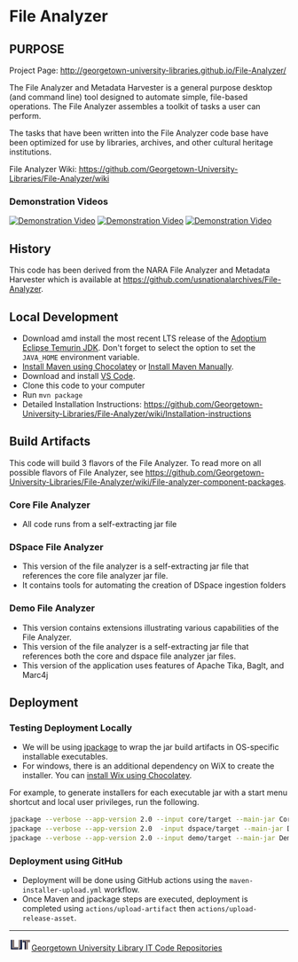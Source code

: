 # File Analyzer

## PURPOSE

Project Page: <http://georgetown-university-libraries.github.io/File-Analyzer/>

The File Analyzer and Metadata Harvester is a general purpose desktop (and command line) tool designed to automate simple, file-based operations.
The File Analyzer assembles a toolkit of tasks a user can perform.

The tasks that have been written into the File Analyzer code base have been optimized for use by libraries, archives, and other cultural heritage institutions.

File Analyzer Wiki: <https://github.com/Georgetown-University-Libraries/File-Analyzer/wiki>

### Demonstration Videos

[![Demonstration Video](https://i.ytimg.com/vi/kVi_k-HdH_4/1.jpg)](http://www.youtube.com/watch?v=kVi_k-HdH_4)
[![Demonstration Video](https://i.ytimg.com/vi/1I8n60ZrwHo/1.jpg)](http://www.youtube.com/watch?v=1I8n60ZrwHo)
[![Demonstration Video](https://i.ytimg.com/vi/5zYA04P0HPk/default.jpg)](http://www.youtube.com/watch?v=5zYA04P0HPk)

## History

This code has been derived from the NARA File Analyzer and Metadata Harvester which is available at <https://github.com/usnationalarchives/File-Analyzer>.

## Local Development

- Download amd install the most recent LTS release of the [Adoptium Eclipse Temurin JDK](https://adoptium.net/).
Don't forget to select the option to set the `JAVA_HOME` environment variable.
- [Install Maven using Chocolatey](https://community.chocolatey.org/packages/maven) or [Install Maven Manually](https://maven.apache.org/download.cgi).
- Download and install [VS Code](https://code.visualstudio.com/download).
- Clone this code to your computer
- Run `mvn package`
- Detailed Installation Instructions: <https://github.com/Georgetown-University-Libraries/File-Analyzer/wiki/Installation-instructions>

## Build Artifacts

This code will build 3 flavors of the File Analyzer.
To read more on all possible flavors of File Analyzer, see <https://github.com/Georgetown-University-Libraries/File-Analyzer/wiki/File-analyzer-component-packages>.

### Core File Analyzer

- All code runs from a self-extracting jar file

### DSpace File Analyzer

- This version of the file analyzer is a self-extracting jar file that references the core file analyzer jar file.
- It contains tools for automating the creation of DSpace ingestion folders

### Demo File Analyzer

- This version contains extensions illustrating various capabilities of the File Analyzer.  
- This version of the file analyzer is a self-extracting jar file that references both the core and dspace file analyzer jar files.
- This version of the application uses features of Apache Tika, BagIt, and Marc4j

## Deployment

### Testing Deployment Locally

- We will be using [jpackage](https://www.baeldung.com/jar-windows-executables) to wrap the jar build artifacts in OS-specific installable executables.
- For windows, there is an additional dependency on WiX to create the installer.
You can [install Wix using Chocolatey](https://community.chocolatey.org/packages/wixtoolset).

For example, to generate installers for each executable jar with a start menu shortcut and local user privileges, run the following.

```bash
jpackage --verbose --app-version 2.0 --input core/target --main-jar CoreFileAnalyzer-2.0.jar --win-menu --win-per-user-install
jpackage --verbose --app-version 2.0  -input dspace/target --main-jar DSpaceFileAnalyzer-2.0.jar --win-menu --win-per-user-install
jpackage --verbose --app-version 2.0 --input demo/target --main-jar DemoFileAnalyzer-2.0.jar --win-menu --win-per-user-install
```

### Deployment using GitHub

- Deployment will be done using GitHub actions using the `maven-installer-upload.yml` workflow.
- Once Maven and jpackage steps are executed, deployment is completed using `actions/upload-artifact` then `actions/upload-release-asset`.

***
[![Georgetown University Library IT Code Repositories](https://raw.githubusercontent.com/Georgetown-University-Libraries/georgetown-university-libraries.github.io/master/LIT-logo-small.png)Georgetown University Library IT Code Repositories](http://georgetown-university-libraries.github.io/)
